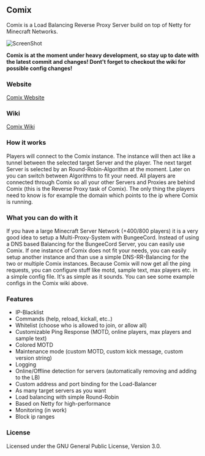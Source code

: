 ## Comix
Comix is a Load Balancing Reverse Proxy Server build on top of Netty for Minecraft Networks.

![ScreenShot](http://www.ibm.com/developerworks/websphere/library/techarticles/1308_gupta/images/fig01.jpg)

**Comix is at the moment under heavy development, so stay up to date with the latest commit and changes! Dont't forget to checkout the wiki for possible config changes!**


### Website
[Comix Website](http://jackwhite20.github.io/Comix/)

### Wiki
[Comix Wiki](https://github.com/JackWhite20/Comix/wiki)

### How it works
Players will connect to the Comix instance. The instance will then act like a tunnel between the selected target Server and the player. The next target Server is selected by an Round-Robin-Algorithm at the moment. Later on you can switch between Algorithms to fit your need. All players are connected through Comix so all your other Servers and Proxies are behind Comix (this is the Reverse Proxy task of Comix).
The only thing the players need to know is for example the domain which points to the ip where Comix is running.

### What you can do with it
If you have a large Minecraft Server Network (+400/800 players) it is a very good idea to setup a Multi-Proxy-System with BungeeCord. Instead of using a DNS based Balancing for the BungeeCord Server, you can easily use Comix. If one instance of Comix does not fit your needs, you can easily setup another instance and than use a simple DNS-RR-Balancing for the two or multiple Comix instances. Because Comix will now get all the ping requests, you can configure stuff like motd, sample text, max players etc. in a simple config file. It's as simple as it sounds. You can see some example configs in the Comix wiki above.

### Features
- IP-Blacklist
- Commands (help, reload, kickall, etc..)
- Whitelist (choose who is allowed to join, or allow all)
- Customizable Ping Response (MOTD, online players, max players and sample text)
- Colored MOTD
- Maintenance mode (custom MOTD, custom kick message, custom version string)
- Logging
- Online/Offline detection for servers (automatically removing and adding to the LB)
- Custom address and port binding for the Load-Balancer
- As many target servers as you want
- Load balancing with simple Round-Robin
- Based on Netty for high-performance
- Monitoring (in work)
- Block ip ranges

### License
Licensed under the GNU General Public License, Version 3.0.
